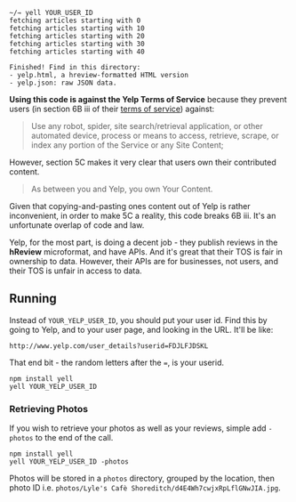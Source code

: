 ```
~/⇾ yell YOUR_USER_ID
fetching articles starting with 0
fetching articles starting with 10
fetching articles starting with 20
fetching articles starting with 30
fetching articles starting with 40

Finished! Find in this directory:
- yelp.html, a hreview-formatted HTML version
- yelp.json: raw JSON data.
```

**Using this code is against the Yelp Terms of Service** because they prevent
users (in section 6B iii of their [terms of service](http://www.yelp.com/static?p=tos&country=US))
against:

> Use any robot, spider, site search/retrieval application, or other automated device, process or means to access, retrieve, scrape, or index any portion of the Service or any Site Content;

However, section 5C makes it very clear that users own their contributed content.

> As between you and Yelp, you own Your Content.

Given that copying-and-pasting ones content out of Yelp is rather inconvenient, in
order to make 5C a reality, this code breaks 6B iii. It's an unfortunate overlap of
code and law.

Yelp, for the most part, is doing a decent job - they publish reviews in
the **hReview** microformat, and have APIs. And it's great that their TOS
is fair in ownership to data. However, their APIs are for businesses,
not users, and their TOS is unfair in access to data.

## Running

Instead of `YOUR_YELP_USER_ID`, you should put your user id. Find this by going to Yelp,
and to your user page, and looking in the URL. It'll be like:

    http://www.yelp.com/user_details?userid=FDJLFJDSKL

That end bit - the random letters after the `=`, is your userid.

    npm install yell
    yell YOUR_YELP_USER_ID

### Retrieving Photos

If you wish to retrieve your photos as well as your reviews, simple add `-photos` to the end of the call.

    npm install yell
    yell YOUR_YELP_USER_ID -photos

Photos will be stored in a `photos` directory, grouped by the location, then photo ID i.e. `photos/Lyle's Cafè Shoreditch/d4E4Wh7cwjxRpLflGNwJIA.jpg`.
